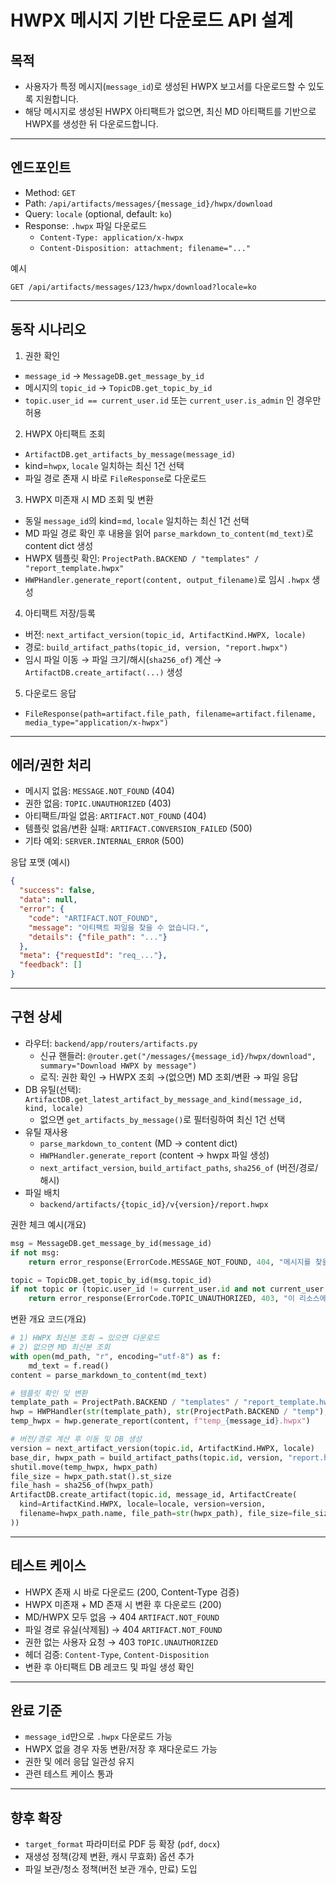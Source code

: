# HWPX 메시지 기반 다운로드 API 설계

## 목적
- 사용자가 특정 메시지(`message_id`)로 생성된 HWPX 보고서를 다운로드할 수 있도록 지원합니다.
- 해당 메시지로 생성된 HWPX 아티팩트가 없으면, 최신 MD 아티팩트를 기반으로 HWPX를 생성한 뒤 다운로드합니다.

---

## 엔드포인트
- Method: `GET`
- Path: `/api/artifacts/messages/{message_id}/hwpx/download`
- Query: `locale` (optional, default: `ko`)
- Response: `.hwpx` 파일 다운로드
  - `Content-Type: application/x-hwpx`
  - `Content-Disposition: attachment; filename="..."`

예시
```
GET /api/artifacts/messages/123/hwpx/download?locale=ko
```

---

## 동작 시나리오
1) 권한 확인
- `message_id` → `MessageDB.get_message_by_id`
- 메시지의 `topic_id` → `TopicDB.get_topic_by_id`
- `topic.user_id == current_user.id` 또는 `current_user.is_admin` 인 경우만 허용

2) HWPX 아티팩트 조회
- `ArtifactDB.get_artifacts_by_message(message_id)`
- kind=`hwpx`, `locale` 일치하는 최신 1건 선택
- 파일 경로 존재 시 바로 `FileResponse`로 다운로드

3) HWPX 미존재 시 MD 조회 및 변환
- 동일 `message_id`의 kind=`md`, `locale` 일치하는 최신 1건 선택
- MD 파일 경로 확인 후 내용을 읽어 `parse_markdown_to_content(md_text)`로 content dict 생성
- HWPX 템플릿 확인: `ProjectPath.BACKEND / "templates" / "report_template.hwpx"`
- `HWPHandler.generate_report(content, output_filename)`로 임시 `.hwpx` 생성

4) 아티팩트 저장/등록
- 버전: `next_artifact_version(topic_id, ArtifactKind.HWPX, locale)`
- 경로: `build_artifact_paths(topic_id, version, "report.hwpx")`
- 임시 파일 이동 → 파일 크기/해시(`sha256_of`) 계산 → `ArtifactDB.create_artifact(...)` 생성

5) 다운로드 응답
- `FileResponse(path=artifact.file_path, filename=artifact.filename, media_type="application/x-hwpx")`

---

## 에러/권한 처리
- 메시지 없음: `MESSAGE.NOT_FOUND` (404)
- 권한 없음: `TOPIC.UNAUTHORIZED` (403)
- 아티팩트/파일 없음: `ARTIFACT.NOT_FOUND` (404)
- 템플릿 없음/변환 실패: `ARTIFACT.CONVERSION_FAILED` (500)
- 기타 예외: `SERVER.INTERNAL_ERROR` (500)

응답 포맷 (예시)
```json
{
  "success": false,
  "data": null,
  "error": {
    "code": "ARTIFACT.NOT_FOUND",
    "message": "아티팩트 파일을 찾을 수 없습니다.",
    "details": {"file_path": "..."}
  },
  "meta": {"requestId": "req_..."},
  "feedback": []
}
```

---

## 구현 상세
- 라우터: `backend/app/routers/artifacts.py`
  - 신규 핸들러: `@router.get("/messages/{message_id}/hwpx/download", summary="Download HWPX by message")`
  - 로직: 권한 확인 → HWPX 조회 →(없으면) MD 조회/변환 → 파일 응답
- DB 유틸(선택): `ArtifactDB.get_latest_artifact_by_message_and_kind(message_id, kind, locale)`
  - 없으면 `get_artifacts_by_message()`로 필터링하여 최신 1건 선택
- 유틸 재사용
  - `parse_markdown_to_content` (MD → content dict)
  - `HWPHandler.generate_report` (content → hwpx 파일 생성)
  - `next_artifact_version`, `build_artifact_paths`, `sha256_of` (버전/경로/해시)
- 파일 배치
  - `backend/artifacts/{topic_id}/v{version}/report.hwpx`

권한 체크 예시(개요)
```python
msg = MessageDB.get_message_by_id(message_id)
if not msg:
    return error_response(ErrorCode.MESSAGE_NOT_FOUND, 404, "메시지를 찾을 수 없습니다.")

topic = TopicDB.get_topic_by_id(msg.topic_id)
if not topic or (topic.user_id != current_user.id and not current_user.is_admin):
    return error_response(ErrorCode.TOPIC_UNAUTHORIZED, 403, "이 리소스에 접근할 권한이 없습니다.")
```

변환 개요 코드(개요)
```python
# 1) HWPX 최신본 조회 → 있으면 다운로드
# 2) 없으면 MD 최신본 조회
with open(md_path, "r", encoding="utf-8") as f:
    md_text = f.read()
content = parse_markdown_to_content(md_text)

# 템플릿 확인 및 변환
template_path = ProjectPath.BACKEND / "templates" / "report_template.hwpx"
hwp = HWPHandler(str(template_path), str(ProjectPath.BACKEND / "temp"), str(ProjectPath.BACKEND / "temp"))
temp_hwpx = hwp.generate_report(content, f"temp_{message_id}.hwpx")

# 버전/경로 계산 후 이동 및 DB 생성
version = next_artifact_version(topic.id, ArtifactKind.HWPX, locale)
base_dir, hwpx_path = build_artifact_paths(topic.id, version, "report.hwpx")
shutil.move(temp_hwpx, hwpx_path)
file_size = hwpx_path.stat().st_size
file_hash = sha256_of(hwpx_path)
ArtifactDB.create_artifact(topic.id, message_id, ArtifactCreate(
  kind=ArtifactKind.HWPX, locale=locale, version=version,
  filename=hwpx_path.name, file_path=str(hwpx_path), file_size=file_size, sha256=file_hash
))
```

---

## 테스트 케이스
- HWPX 존재 시 바로 다운로드 (200, Content-Type 검증)
- HWPX 미존재 + MD 존재 시 변환 후 다운로드 (200)
- MD/HWPX 모두 없음 → 404 `ARTIFACT.NOT_FOUND`
- 파일 경로 유실(삭제됨) → 404 `ARTIFACT.NOT_FOUND`
- 권한 없는 사용자 요청 → 403 `TOPIC.UNAUTHORIZED`
- 헤더 검증: `Content-Type`, `Content-Disposition`
- 변환 후 아티팩트 DB 레코드 및 파일 생성 확인

---

## 완료 기준
- `message_id`만으로 `.hwpx` 다운로드 가능
- HWPX 없을 경우 자동 변환/저장 후 재다운로드 가능
- 권한 및 에러 응답 일관성 유지
- 관련 테스트 케이스 통과

---

## 향후 확장
- `target_format` 파라미터로 PDF 등 확장 (`pdf`, `docx`)
- 재생성 정책(강제 변환, 캐시 무효화) 옵션 추가
- 파일 보관/청소 정책(버전 보관 개수, 만료) 도입
